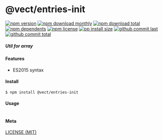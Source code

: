 # @vect/entries-init

[![npm version][badge-npm-version]][url-npm]
[![npm download monthly][badge-npm-download-monthly]][url-npm]
[![npm download total][badge-npm-download-total]][url-npm]
[![npm dependents][badge-npm-dependents]][url-github]
[![npm license][badge-npm-license]][url-npm]
[![pp install size][badge-pp-install-size]][url-pp]
[![github commit last][badge-github-last-commit]][url-github]
[![github commit total][badge-github-commit-count]][url-github]

[//]: <> (Shields)
[badge-npm-version]: https://flat.badgen.net/npm/v/@vect/entries-init
[badge-npm-download-monthly]: https://flat.badgen.net/npm/dm/@vect/entries-init
[badge-npm-download-total]:https://flat.badgen.net/npm/dt/@vect/entries-init
[badge-npm-dependents]: https://flat.badgen.net/npm/dependents/@vect/entries-init
[badge-npm-license]: https://flat.badgen.net/npm/license/@vect/entries-init
[badge-pp-install-size]: https://flat.badgen.net/packagephobia/install/@vect/entries-init
[badge-github-last-commit]: https://flat.badgen.net/github/last-commit/hoyeungw/vect
[badge-github-commit-count]: https://flat.badgen.net/github/commits/hoyeungw/vect

[//]: <> (Link)
[url-npm]: https://npmjs.org/package/@vect/entries-init
[url-pp]: https://packagephobia.now.sh/result?prev=@vect/entries-init
[url-github]: https://github.com/hoyeungw/vect

##### Util for array

#### Features

- ES2015 syntax

#### Install
```console
$ npm install @vect/entries-init
```

#### Usage
```js
```

#### Meta
[LICENSE (MIT)](LICENSE)
